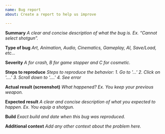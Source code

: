 ```yaml
---
name: Bug report
about: Create a report to help us improve

---
```


**Summary**
_A clear and concise description of what the bug is. Ex. “Cannot select shotgun”._


**Type of bug**
_Art, Animation, Audio, Cinematics, Gameplay, AI, Save/Load, etc..._

**Severity**
_A for crash, B for game stopper and C for cosmetic._

**Steps to reproduce**
_Steps to reproduce the behavior:_
_1. Go to '...'_
_2. Click on '....'_
_3. Scroll down to '....'_
_4. See error_

**Actual result (screenshot)**
_What happened? Ex. You keep your previous weapon._

**Expected result**
_A clear and concise description of what you expected to happen. Ex. You equip a shotgun._

**Build**
_Exact build and date when this bug was reproduced._

**Additional context**
_Add any other context about the problem here._
